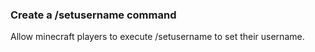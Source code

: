 ### Create a /setusername command

Allow minecraft players to execute /setusername <username> to set their username.
